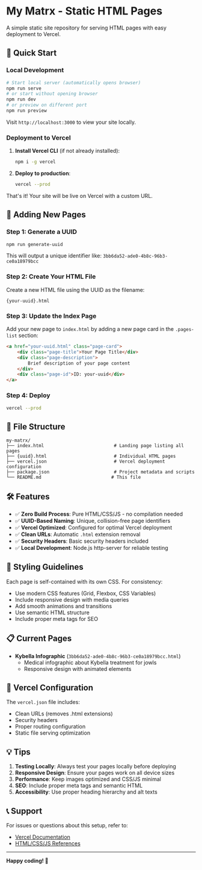 # My Matrx - Static HTML Pages

A simple static site repository for serving HTML pages with easy deployment to Vercel.

## 🚀 Quick Start

### Local Development
```bash
# Start local server (automatically opens browser)
npm run serve
# or start without opening browser
npm run dev
# or preview on different port
npm run preview
```

Visit `http://localhost:3000` to view your site locally.

### Deployment to Vercel

1. **Install Vercel CLI** (if not already installed):
   ```bash
   npm i -g vercel
   ```

2. **Deploy to production**:
   ```bash
   vercel --prod
   ```

That's it! Your site will be live on Vercel with a custom URL.

## 📝 Adding New Pages

### Step 1: Generate a UUID
```bash
npm run generate-uuid
```
This will output a unique identifier like: `3bb6da52-ade0-4b8c-96b3-ce0a18979bcc`

### Step 2: Create Your HTML File
Create a new HTML file using the UUID as the filename:
```
{your-uuid}.html
```

### Step 3: Update the Index Page
Add your new page to `index.html` by adding a new page card in the `.pages-list` section:

```html
<a href="your-uuid.html" class="page-card">
    <div class="page-title">Your Page Title</div>
    <div class="page-description">
        Brief description of your page content
    </div>
    <div class="page-id">ID: your-uuid</div>
</a>
```

### Step 4: Deploy
```bash
vercel --prod
```

## 📁 File Structure
```
my-matrx/
├── index.html                          # Landing page listing all pages
├── {uuid}.html                         # Individual HTML pages
├── vercel.json                         # Vercel deployment configuration
├── package.json                        # Project metadata and scripts
└── README.md                          # This file
```

## 🛠️ Features

- ✅ **Zero Build Process**: Pure HTML/CSS/JS - no compilation needed
- ✅ **UUID-Based Naming**: Unique, collision-free page identifiers
- ✅ **Vercel Optimized**: Configured for optimal Vercel deployment
- ✅ **Clean URLs**: Automatic `.html` extension removal
- ✅ **Security Headers**: Basic security headers included
- ✅ **Local Development**: Node.js http-server for reliable testing

## 🎨 Styling Guidelines

Each page is self-contained with its own CSS. For consistency:

- Use modern CSS features (Grid, Flexbox, CSS Variables)
- Include responsive design with media queries
- Add smooth animations and transitions
- Use semantic HTML structure
- Include proper meta tags for SEO

## 📋 Current Pages

- **Kybella Infographic** (`3bb6da52-ade0-4b8c-96b3-ce0a18979bcc.html`)
  - Medical infographic about Kybella treatment for jowls
  - Responsive design with animated elements

## 🚀 Vercel Configuration

The `vercel.json` file includes:
- Clean URLs (removes .html extensions)
- Security headers
- Proper routing configuration
- Static file serving optimization

## 💡 Tips

1. **Testing Locally**: Always test your pages locally before deploying
2. **Responsive Design**: Ensure your pages work on all device sizes  
3. **Performance**: Keep images optimized and CSS/JS minimal
4. **SEO**: Include proper meta tags and semantic HTML
5. **Accessibility**: Use proper heading hierarchy and alt texts

## 📞 Support

For issues or questions about this setup, refer to:
- [Vercel Documentation](https://vercel.com/docs)
- [HTML/CSS/JS References](https://developer.mozilla.org/)

---

**Happy coding! 🎉**